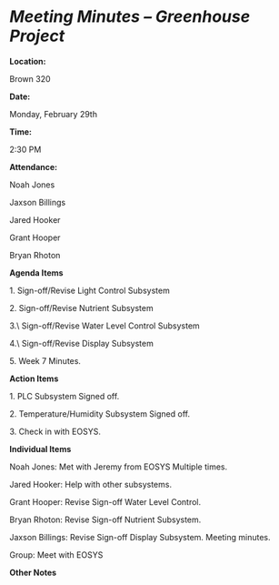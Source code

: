 <a name="br1"></a> 

# *Meeting Minutes – Greenhouse Project*<a name="br1"></a> 

**Location:**

Brown 320

**Date:**

Monday, February 29th

**Time:**

2:30 PM

**Attendance:**

Noah Jones

Jaxson Billings

Jared Hooker

Grant Hooper

Bryan Rhoton

**Agenda Items**

1\. Sign-off/Revise Light Control Subsystem

2\. Sign-off/Revise Nutrient Subsystem

3.\ Sign-off/Revise Water Level Control Subsystem

4.\ Sign-off/Revise Display Subsystem

5\. Week 7 Minutes.

**Action Items**

1\. PLC Subsystem Signed off.

2\. Temperature/Humidity Subsystem Signed off.

3\. Check in with EOSYS.

**Individual Items**

Noah Jones: Met with Jeremy from EOSYS Multiple times.

Jared Hooker: Help with other subsystems.

Grant Hooper: Revise Sign-off Water Level Control.

Bryan Rhoton: Revise Sign-off Nutrient Subsystem.

Jaxson Billings: Revise Sign-off Display Subsystem. Meeting minutes.

Group: Meet with EOSYS

**Other Notes**